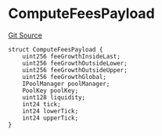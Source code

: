 # ComputeFeesPayload
[Git Source](https://github.com/ArrakisFinance/arrakis-modular/arrakis-modular/blob/main/src/structs/SUniswapV4.sol)


```solidity
struct ComputeFeesPayload {
    uint256 feeGrowthInsideLast;
    uint256 feeGrowthOutsideLower;
    uint256 feeGrowthOutsideUpper;
    uint256 feeGrowthGlobal;
    IPoolManager poolManager;
    PoolKey poolKey;
    uint128 liquidity;
    int24 tick;
    int24 lowerTick;
    int24 upperTick;
}
```

